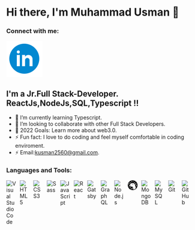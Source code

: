 # Hi there, I'm Muhammad Usman 👋

### Connect with me:

[![website](./img/linkedin.svg)](https://www.linkedin.com/in/muhammad-usman-2851091b8/)

## I'm a Jr.Full Stack-Developer. ReactJs,NodeJs,SQL,Typescript !!

- 🌱 I’m currently learning Typescript.
- 👯 I’m looking to collaborate with other Full Stack Developers.
- 🥅 2022 Goals: Learn more about web3.0.
- ⚡ Fun fact: I love to do coding and feel myself comfortable in coding enviroment.
- ⚡ Email:kusman2560@gmail.com.


<!-- [![website](./img/twitter-dark.svg)](https://twitter.com/Wabbi_Khan) -->

<!-- [![website](./img/linkedin-dark.svg)](https://www.linkedin.com/in/iamwahabkhan/) -->

<!-- [![website](./img/instagram-dark.svg)](https://www.instagram.com/wabbi_khan/) -->

### Languages and Tools:

[<img align="left" alt="Visual Studio Code" width="26px" src="https://cdn.jsdelivr.net/gh/devicons/devicon/icons/vscode/vscode-original.svg" style="padding-right:10px;" />](https://github.com/Muhammad-usman92)
[<img align="left" alt="HTML5" width="26px" src="https://cdn.jsdelivr.net/gh/devicons/devicon/icons/html5/html5-original.svg" style="padding-right:10px;" />](https://github.com/Muhammad-usman92)
[<img align="left" alt="CSS3" width="26px" src="https://cdn.jsdelivr.net/gh/devicons/devicon/icons/css3/css3-original.svg" style="padding-right:10px;" />](https://github.com/Muhammad-usman92)
[<img align="left" alt="Sass" width="26px" src="https://cdn.jsdelivr.net/gh/devicons/devicon/icons/sass/sass-original.svg" style="padding-right:10px;" />](https://github.com/Muhammad-usman92)
[<img align="left" alt="JavaScript" width="26px" src="https://cdn.jsdelivr.net/gh/devicons/devicon/icons/javascript/javascript-original.svg" style="padding-right:10px;" />](https://github.com/Muhammad-usman92)
[<img align="left" alt="React" width="26px" src="https://cdn.jsdelivr.net/gh/devicons/devicon/icons/react/react-original.svg" style="padding-right:10px;" />](https://github.com/Muhammad-usman92)
[<img align="left" alt="Gatsby" width="26px" src="https://cdn.jsdelivr.net/gh/devicons/devicon/icons/gatsby/gatsby-original.svg" style="padding-right:10px;" />](https://github.com/Muhammad-usman92)
[<img align="left" alt="GraphQL" width="26px" src="https://cdn.jsdelivr.net/gh/devicons/devicon/icons/graphql/graphql-plain.svg" style="padding-right:10px;" />](https://github.com/Muhammad-usman92)
[<img align="left" alt="Node.js" width="26px" src="https://cdn.jsdelivr.net/gh/devicons/devicon/icons/nodejs/nodejs-original.svg" style="padding-right:10px;" />](https://github.com/Muhammad-usman92)
[<img align="left" alt="Deno" width="26px" src="./img/deno-light.svg" style="padding-right:10px;" />](https://github.com/Muhammad-usman92)
[<img align="left" alt="MongoDB" width="26px" src="https://cdn.jsdelivr.net/gh/devicons/devicon/icons/mongodb/mongodb-original.svg" style="padding-right:10px;" />](https://github.com/Muhammad-usman92)
[<img align="left" alt="MySQL" width="26px" src="https://cdn.jsdelivr.net/gh/devicons/devicon/icons/mysql/mysql-original.svg" style="padding-right:10px;" />](https://github.com/Muhammad-usman92)
[<img align="left" alt="Git" width="26px" src="https://cdn.jsdelivr.net/gh/devicons/devicon/icons/git/git-original.svg" style="padding-right:10px;" />](https://github.com/Muhammad-usman92)
[<img align="left" alt="GitHub" width="26px" src="https://user-images.githubusercontent.com/3369400/139447912-e0f43f33-6d9f-45f8-be46-2df5bbc91289.png" style="padding-right:10px;" />](https://github.com/Muhammad-usman92)

<br />
